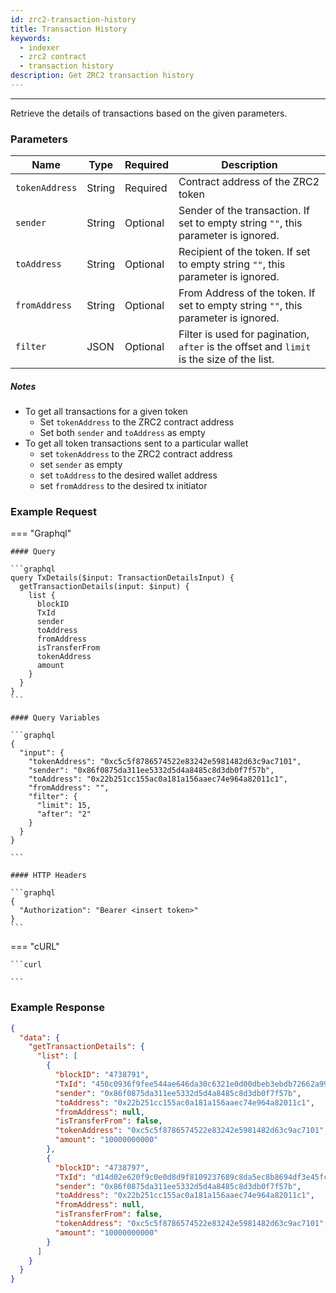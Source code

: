 ```yaml
---
id: zrc2-transaction-history
title: Transaction History
keywords:
  - indexer
  - zrc2 contract
  - transaction history
description: Get ZRC2 transaction history
---
```


---

Retrieve the details of transactions based on the given parameters.

### Parameters

| Name           | Type   | Required | Description                                                                               |
| -------------- | ------ | -------- | ----------------------------------------------------------------------------------------- |
| `tokenAddress` | String | Required | Contract address of the ZRC2 token                                                        |
| `sender`       | String | Optional | Sender of the transaction. If set to empty string `""`, this parameter is ignored.        |
| `toAddress`    | String | Optional | Recipient of the token. If set to empty string `""`, this parameter is ignored.           |
| `fromAddress`  | String | Optional | From Address of the token. If set to empty string `""`, this parameter is ignored.        |
| `filter`       | JSON   | Optional | Filter is used for pagination, `after` is the offset and `limit` is the size of the list. |

##### Notes

- To get all transactions for a given token
  - Set `tokenAddress` to the ZRC2 contract address
  - Set both `sender` and `toAddress` as empty
- To get all token transactions sent to a particular wallet
  - set `tokenAddress` to the ZRC2 contract address
  - set `sender` as empty
  - set `toAddress` to the desired wallet address
  - set `fromAddress` to the desired tx initiator

### Example Request

=== "Graphql"

    #### Query

    ```graphql
    query TxDetails($input: TransactionDetailsInput) {
      getTransactionDetails(input: $input) {
        list {
          blockID
          TxId
          sender
          toAddress
          fromAddress
          isTransferFrom
          tokenAddress
          amount
        }
      }
    }
    ```

    #### Query Variables

    ```graphql
    {
      "input": {
        "tokenAddress": "0xc5c5f8786574522e83242e5981482d63c9ac7101",
        "sender": "0x86f0875da311ee5332d5d4a8485c8d3db0f7f57b",
        "toAddress": "0x22b251cc155ac0a181a156aaec74e964a82011c1",
        "fromAddress": "",
        "filter": {
          "limit": 15,
          "after": "2"
        }
      }
    }

    ```

    #### HTTP Headers

    ```graphql
    {
      "Authorization": "Bearer <insert token>"
    }
    ```

=== "cURL"

    ```curl

    ```

### Example Response

```json
{
  "data": {
    "getTransactionDetails": {
      "list": [
        {
          "blockID": "4738791",
          "TxId": "450c0936f9fee544ae646da30c6321e0d00dbeb3ebdb72662a99550b39a9e0f9",
          "sender": "0x86f0875da311ee5332d5d4a8485c8d3db0f7f57b",
          "toAddress": "0x22b251cc155ac0a181a156aaec74e964a82011c1",
          "fromAddress": null,
          "isTransferFrom": false,
          "tokenAddress": "0xc5c5f8786574522e83242e5981482d63c9ac7101",
          "amount": "10000000000"
        },
        {
          "blockID": "4738797",
          "TxId": "d14d02e620f9c0e0d8d9f8109237689c8da5ec8b8694df3e45fcdc8c1af85e95",
          "sender": "0x86f0875da311ee5332d5d4a8485c8d3db0f7f57b",
          "toAddress": "0x22b251cc155ac0a181a156aaec74e964a82011c1",
          "fromAddress": null,
          "isTransferFrom": false,
          "tokenAddress": "0xc5c5f8786574522e83242e5981482d63c9ac7101",
          "amount": "10000000000"
        }
      ]
    }
  }
}
```
